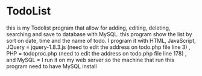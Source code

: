 TodoList
========

this is my Todolist program that allow for adding, editing, deleting, searching  and save to database with MySQL.
this program show the list by sort on date, time and the name of todo.
I program it with HTML, JavaScript, 
JQuery = jquery-1.8.3.js (need to edit the address on todo.php file line 3) , 
PHP =  todoproc.php (need to edit the address on todo.php file line 178) ,
and MySQL = I run it on my web server so the machine that run this program need to have MySQL install

